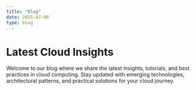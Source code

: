 ```yaml
---
title: "Blog"
date: 2025-07-06
type: blog
---
```


# Latest Cloud Insights

Welcome to our blog where we share the latest insights, tutorials, and best practices in cloud computing. Stay updated with emerging technologies, architectural patterns, and practical solutions for your cloud journey.
